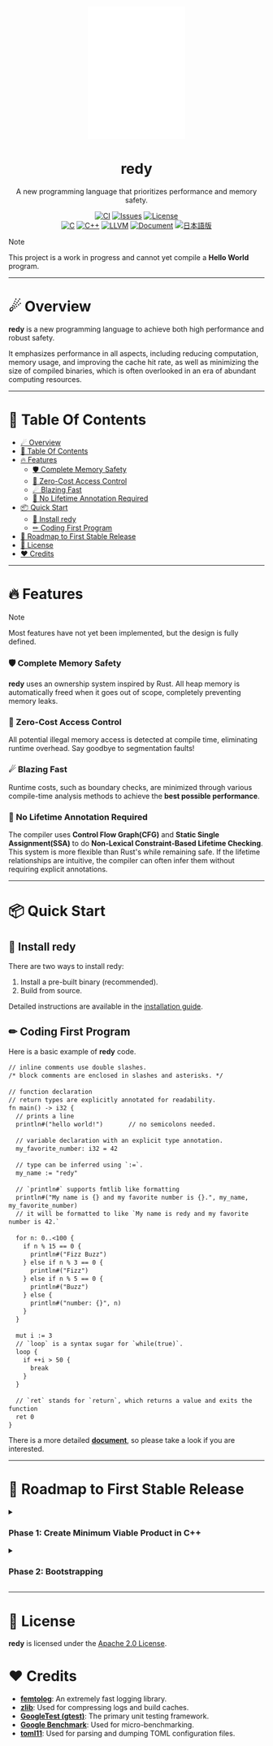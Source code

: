 <div align="center">
  <img src="src/build/resources/assets/logo_r.svg" width="192" alt="redy">
  <h1>redy</h1>

  A new programming language that prioritizes performance and memory safety.

  [![CI](https://github.com/pugur523/redy/actions/workflows/ci.yml/badge.svg)](https://github.com/pugur523/redy/actions/workflows/ci.yml)
  [![Issues](https://img.shields.io/github/issues/pugur523/redy.svg)](https://github.com/pugur523/redy/issues)
  [![License](https://img.shields.io/badge/License-Apache%20License%20Version%202.0-red)](LICENSE)<br/>
  [![C](https://img.shields.io/badge/C-blue?logo=c)](https://www.c-language.org/)
  [![C++](https://img.shields.io/badge/C++-blue?logo=cplusplus)](https://isocpp.org/)
  [![LLVM](https://img.shields.io/badge/LLVM-21-emerald?logo=llvm)](https://llvm.org/docs/index.html)
  [![Document](https://img.shields.io/badge/Document-purple)](https://pugur523.github.io/redy_doc/)
  [![日本語版](https://img.shields.io/badge/日本語版-blue)](README.ja.md)
</div>

> [!NOTE]
> This project is a work in progress and cannot yet compile a **Hello World** program.

---

# ☄ Overview

**redy** is a new programming language to achieve both high performance and robust safety.

It emphasizes performance in all aspects, including reducing computation, memory usage, and improving the cache hit rate, as well as minimizing the size of compiled binaries, which is often overlooked in an era of abundant computing resources.

---

# 📖 Table Of Contents

- [☄ Overview](#-overview)
- [📖 Table Of Contents](#-table-of-contents)
- [🔥 Features](#-features)
    - [🛡️ Complete Memory Safety](#️-complete-memory-safety)
    - [🚫 Zero-Cost Access Control](#-zero-cost-access-control)
    - [☄ Blazing Fast](#-blazing-fast)
    - [🍃 No Lifetime Annotation Required](#-no-lifetime-annotation-required)
- [📦 Quick Start](#-quick-start)
  - [🍭 Install redy](#-install-redy)
  - [✏ Coding First Program](#-coding-first-program)
- [🚀 Roadmap to First Stable Release](#-roadmap-to-first-stable-release)
- [🪪 License](#-license)
- [❤️ Credits](#️-credits)

---

# 🔥 Features

> [!NOTE]
> Most features have not yet been implemented, but the design is fully defined.

### 🛡️ Complete Memory Safety

**redy** uses an ownership system inspired by Rust. All heap memory is automatically freed when it goes out of scope, completely preventing memory leaks.

### 🚫 Zero-Cost Access Control

All potential illegal memory access is detected at compile time, eliminating runtime overhead. Say goodbye to segmentation faults!

### ☄ Blazing Fast

Runtime costs, such as boundary checks, are minimized through various compile-time analysis methods to achieve the **best possible performance**.

### 🍃 No Lifetime Annotation Required

The compiler uses **Control Flow Graph(CFG)** and **Static Single Assignment(SSA)** to do **Non-Lexical Constraint-Based Lifetime Checking**. This system is more flexible than Rust's while remaining safe. If the lifetime relationships are intuitive, the compiler can often infer them without requiring explicit annotations.

---

# 📦 Quick Start

## 🍭 Install redy

There are two ways to install redy:
  1. Install a pre-built binary (recommended).
  2. Build from source.

Detailed instructions are available in the [installation guide](docs/INSTALL.md).

## ✏ Coding First Program

Here is a basic example of **redy** code.

```redy
// inline comments use double slashes.
/* block comments are enclosed in slashes and asterisks. */

// function declaration
// return types are explicitly annotated for readability.
fn main() -> i32 {
  // prints a line
  println#("hello world!")       // no semicolons needed.

  // variable declaration with an explicit type annotation.
  my_favorite_number: i32 = 42

  // type can be inferred using `:=`.
  my_name := "redy"

  // `println#` supports fmtlib like formatting
  println#("My name is {} and my favorite number is {}.", my_name, my_favorite_number)
  // it will be formatted to like `My name is redy and my favorite number is 42.`

  for n: 0..<100 {
    if n % 15 == 0 {
      println#("Fizz Buzz")
    } else if n % 3 == 0 {
      println#("Fizz")
    } else if n % 5 == 0 {
      println#("Buzz")
    } else {
      println#("number: {}", n)
    }
  }

  mut i := 3
  // `loop` is a syntax sugar for `while(true)`.
  loop {
    if ++i > 50 {
      break
    } 
  }

  // `ret` stands for `return`, which returns a value and exits the function
  ret 0 
}
```

There is a more detailed [**document**](https://pugur523.github.io/redy_doc/), so please take a look if you are interested.

---

# 🚀 Roadmap to First Stable Release

<details close>
  <summary>
    <h3>
      Phase 1: Create Minimum Viable Product in C++
    </h3>
  </summary>

  - [x] **File Managing**
    - [x] UTF-8 file reading / validating
      - [x] Strict unicode sequence validation using latest UCD data
    - [x] Multiple files managing system
    - [x] UTF-8 file stream

  - [x] **Diagnostic**
    - [x] Code
    - [x] Severity
    - [x] Entry
      - [x] Header
      - [x] Label
        - [x] Body
        - [x] Annotation
    - [x] Diagnostic engine
      - [x] Formatters
        - [x] Header Formatter
        - [x] Label Formatter
          - [x] Render source line
        - [x] Annotation Formatter

  - [x] **Internationalization**
    - [x] i18n Code generator (from toml language files)
      - [x] Duplication saving for memory efficiency
    - [x] Translator
      - [x] Formatting support

  - [x] **base**
    - [x] Arena (useful for design data oriented structs)
    - [x] Token definition
    - [x] Keyword definition
    - [x] Operator definition
    - [x] Token stream

  - [x] **Lexer**
    - [x] Identifier
      - [x] Use UAX #31 - unicode identifiers rule
    - [x] Keyword
    - [x] Literal
      - [x] Numeric
      - [x] Character
      - [x] String
    - [x] Operator
    - [x] Delimiter

  - [ ] **AST**
    - [x] Context (data oriented structure)
    - [x] Nodes
      - [x] Expression
        - [x] Without block
          - [x] Literal
          - [x] Path
          - [x] Unary operator
          - [x] Binary operator
          - [x] Grouped
          - [x] Array
          - [x] Tuple
          - [x] Index
          - [x] Construct
          - [x] Function call
          - [x] Field access
          - [x] Closure
          - [x] Await
          - [x] Continue
          - [x] Break
          - [x] Range
          - [x] Return
        - [x] With block
          - [x] Block
          - [x] Unsafe
          - [x] Fast
          - [x] If
          - [x] Loop
          - [x] While
          - [x] For
          - [x] Match
      - [x] Statements
        - [x] Assign
        - [x] Const Assign
        - [x] Expression
        - [x] Module
        - [x] Attribute
        - [x] Function
        - [x] Struct
        - [x] Enumeration
        - [x] Union

  - [ ] **Parser**
    - [ ] Expression
      - [x] Without block
        - [x] Literal
        - [x] Path
        - [x] Unary operator
        - [x] Binary operator
        - [x] Grouped
        - [x] Array
        - [x] Tuple
        - [x] Index
        - [x] Construct
        - [x] Function call
        - [x] Field access
        - [x] Closure
        - [x] Await
        - [x] Continue
        - [x] Break
        - [x] Range
        - [x] Return
      - [x] With block
        - [x] Block
        - [x] Unsafe
        - [x] Fast
        - [x] If
        - [x] Loop
        - [x] While
        - [x] For
        - [x] Match
    - [ ] Statements
      - [x] Assign
      - [x] Expression
      - [x] Attribute
      - [x] Function Declaration
      - [x] Struct Declaration
      - [x] Enumeration Declaration
      - [ ] Trait Declaration
      - [ ] Implementation Declaration
      - [x] Union Declaration
      - [x] Module Declaration
      - [x] Redirect Declaration

  - [ ] **AST-Analyzer**
    - [ ] Symbol resolution
    - [ ] Type resolution
    - [ ] Desugar

  - [ ] **HIR**
    - [x] Context (data oriented structure)

  - [ ] **HIR-Analyzer**
    - [ ] Optimize HIR

  - [ ] **MIR**
    - [x] Context (data oriented structure)

  - [ ] **MIR-Analyzer**
    - [ ] Borrow Checker
    - [ ] Lifetime Checker
    - [ ] Optimize MIR

  - [ ] **Codegen**
    - [ ] Convert MIR to LLVM-IR

  - [ ] **Create first version of the standard libaray in redy**

  - [ ] **Release v0.1.0 (alpha, written in C++)**

</details>

<details close>
  <summary>
    <h3>
      Phase 2: Bootstrapping
    </h3>
  </summary>

- [ ] **Rewrite all over the compiler in redy**
- [ ] **Release v0.2.0 (still alpha, written in redy)**

</details>

---

# 🪪 License

**redy** is licensed under the [Apache 2.0 License](LICENSE).

# ❤️ Credits

  - **[femtolog](http://github.com/pugur523/femtolog)**: An extremely fast logging library.
  - **[zlib](https://github.com/madler/zlib)**: Used for compressing logs and build caches.
  - **[GoogleTest (gtest)](https://github.com/google/googletest)**: The primary unit testing framework.
  - **[Google Benchmark](https://github.com/google/benchmark)**: Used for micro-benchmarking.
  - **[toml11](https://github.com/ToruNiina/toml11)**: Used for parsing and dumping TOML configuration files.
